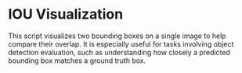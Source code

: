 # IOU Visualization 

This script visualizes two bounding boxes on a single image to help compare their overlap. 
It is especially useful for tasks involving object detection evaluation, such as understanding how closely a predicted bounding box matches a ground truth box.
